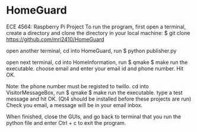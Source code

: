 HomeGuard
=========

ECE 4564: Raspberry Pi Project
To run the program, first open a terminal, create a directory and clone the directory in your local machine: $ git clone https://github.com/mri2410/HomeGuard

open another terminal, cd into HomeGuard, run $ python publisher.py

open next terminal, cd into HomeInformation, run $ qmake $ make run the executable. choose email and enter your email id and phone number. Hit OK.

Note: the phone number must be registed to twillo.
cd into VisitorMessageBox, run $ qmake $ make run the executable. type a test message and hit OK. (Qt4 should be installed before these projects are run) Check you email, a message will be in your email inbox.

When finished, close the GUIs, and go back to terminal that you run the python file and enter Ctrl + c to exit the program.
